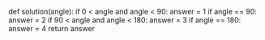 def solution(angle):
    if 0 < angle and angle < 90:
        answer = 1
    if angle == 90:
        answer = 2
    if 90 < angle and angle < 180:
        answer = 3
    if angle == 180:
        answer = 4
    return answer